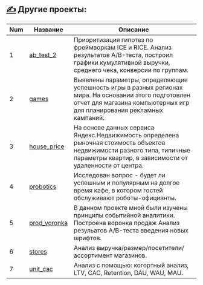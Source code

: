  ## [✍](Other) Другие проекты:
 
 Num | Название  | Описание
----------------|----------------|----------------------
1 | [ab_test_2](ab_test_2) | Приоритизация гипотез по фреймворкам ICE и RICE. Анализ результатов A/B-теста, построил графики кумулятивной выручки, среднего чека, конверсии по группам.
2 | [games](games) | Выявлены параметры, определяющие успешность игры в разных регионах мира. На основании этого подготовлен отчет для магазина компьютерных игр для планирования рекламных кампаний.
3 | [house_price](house_price) | На основе данных сервиса Яндекс.Недвижимость определена рыночная стоимость объектов недвижимости разного типа, типичные параметры квартир, в зависимости от удаленности от центра.
4 | [probotics](probotics) | Исследован вопрос - будет ли успешным и популярным на долгое время кафе, в котором гостей обслуживают роботы-официанты.
5 | [prod_voronka](prod_voronka) | В данном проекте мной были изучены принципы событийной аналитики. Построена воронка продаж Анализ резульатов A/B-теста введения новых шрифтов. 
6 | [stores](stores) | Анализ выручка/размер/посетители/ассортимент магазинов.
7 | [unit_cac](unit_cac) | Анализ с помощью: когортный анализ, LTV, CAC, Retention, DAU, WAU, MAU.
